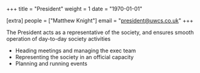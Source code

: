 +++
title = "President"
weight = 1
date = "1970-01-01"

[extra]
people = ["Matthew Knight"]
email = "president@uwcs.co.uk"
+++

The President acts as a representative of the society, and ensures smooth operation of day-to-day society activities

- Heading meetings and managing the exec team
- Representing the society in an official capacity
- Planning and running events